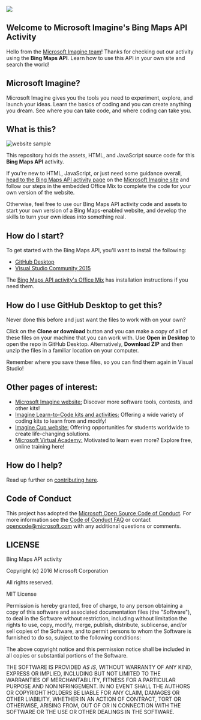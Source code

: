 ![](https://github.com/Microsoft/Imagine_bing-maps-api/blob/master/Microsoft-Imagine.png)

## Welcome to Microsoft Imagine's Bing Maps API Activity
Hello from the [Microsoft Imagine team](http://imagine.microsoft.com)! Thanks for checking out our activity using the **Bing Maps API**.  Learn how to use this API in your own site and search the world!

## Microsoft Imagine?
Microsoft Imagine gives you the tools you need to experiment, explore, and launch your ideas.  Learn the basics of coding and you can create anything you dream. See where you can take code, and where coding can take you.  

## What is this?
![website sample](https://github.com/Microsoft/Imagine_bing-maps-api/blob/master/BingMapsSamplePic.png)

This repository holds the assets, HTML, and JavaScript source code for this **Bing Maps API** activity. 

If you're new to HTML, JavaScript, or just need some guidance overall, [head to the Bing Maps API activity page](https://msdn.microsoft.com/imagine/imagine-create035) on the [Microsoft Imagine site](http://imagine.microsoft.com) and follow our steps in the embedded Office Mix to complete the code for your own version of the website.

Otherwise, feel free to use our Bing Maps API activity code and assets to start your own version of a Bing Maps-enabled website, and develop the skills to turn your own ideas into something real.  

## How do I start?
To get started with the Bing Maps API, you'll want to install the following:
* [GitHub Desktop](https://desktop.github.com/)
* [Visual Studio Community 2015](https://www.visualstudio.com/en-us/products/visual-studio-community-vs.aspx)

The [Bing Maps API activity's Office Mix](https://msdn.microsoft.com/imagine/imagine-create035) has installation instructions if you need them.

## How do I use GitHub Desktop to get this?
Never done this before and just want the files to work with on your own? 

Click on the **Clone or download** button and you can make a copy of all of these files on your machine that you can work with.  Use **Open in Desktop** to open the repo in GitHub Desktop. Alternatively, **Download ZIP** and then unzip the files in a familiar location on your computer.

Remember where you save these files, so you can find them again in Visual Studio!

## Other pages of interest:
* [Microsoft Imagine website:](http://imagine.microsoft.com) Discover more software tools, contests, and other kits!
* [Imagine Learn-to-Code kits and activities:](https://msdn.microsoft.com/imagine/imagine-create) Offering a wide variety of coding kits to learn from and modify!
* [Imagine Cup website:](https://www.imaginecup.com/) Offering opportunities for students worldwide to create life-changing solutions.
* [Microsoft Virtual Academy:](http://mva.microsoft.com) Motivated to learn even more? Explore free, online training here!

## How do I help?
Read up further on [contributing here](https://github.com/Microsoft/Imagine_bing-maps-api/blob/master/CONTRIBUTING.md).

## Code of Conduct
This project has adopted the [Microsoft Open Source Code of Conduct](https://opensource.microsoft.com/codeofconduct/). For more information see the [Code of Conduct FAQ](https://opensource.microsoft.com/codeofconduct/faq/) or contact [opencode@microsoft.com](mailto:opencode@microsoft.com) with any additional questions or comments.

## LICENSE

Bing Maps API activity

Copyright (c) 2016 Microsoft Corporation

All rights reserved. 

MIT License

Permission is hereby granted, free of charge, to any person obtaining a copy of this software and associated documentation files (the "Software"), to deal in the Software without restriction, including without limitation the rights to use, copy, modify, merge, publish, distribute, sublicense, and/or sell copies of the Software, and to permit persons to whom the Software is furnished to do so, subject to the following conditions:

The above copyright notice and this permission notice shall be included in all copies or substantial portions of the Software.

THE SOFTWARE IS PROVIDED *AS IS*, WITHOUT WARRANTY OF ANY KIND, EXPRESS OR IMPLIED, INCLUDING BUT NOT LIMITED TO THE WARRANTIES OF MERCHANTABILITY, FITNESS FOR A PARTICULAR PURPOSE AND NONINFRINGEMENT. IN NO EVENT SHALL THE AUTHORS OR COPYRIGHT HOLDERS BE LIABLE FOR ANY CLAIM, DAMAGES OR OTHER LIABILITY, WHETHER IN AN ACTION OF CONTRACT, TORT OR OTHERWISE, ARISING FROM, OUT OF OR IN CONNECTION WITH THE SOFTWARE OR THE USE OR OTHER DEALINGS IN THE SOFTWARE.
